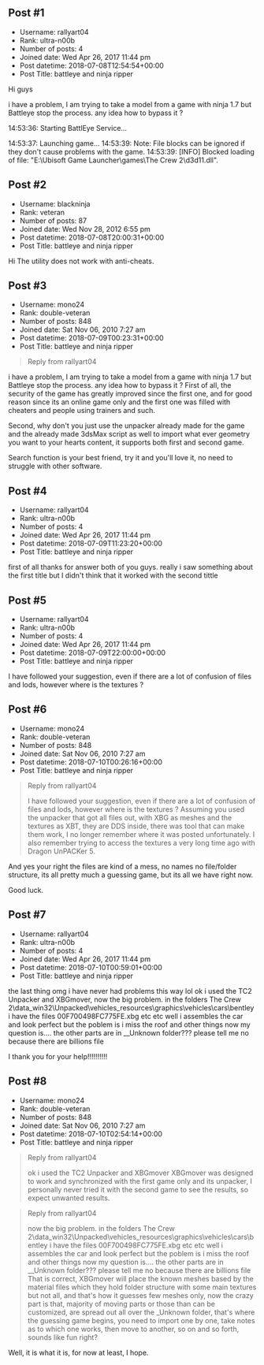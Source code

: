 ## Post #1
- Username: rallyart04
- Rank: ultra-n00b
- Number of posts: 4
- Joined date: Wed Apr 26, 2017 11:44 pm
- Post datetime: 2018-07-08T12:54:54+00:00
- Post Title: battleye and ninja ripper

Hi guys 

i have a problem, I am trying to take a model from a game with ninja 1.7  but Battleye stop the process. any idea how to bypass it ?


14:53:36: Starting BattlEye Service...

14:53:37: Launching game...
14:53:39: Note: File blocks can be ignored if they don't cause problems with the game.
14:53:39: [INFO] Blocked loading of file: "E:\Ubisoft Game Launcher\games\The Crew 2\d3d11.dll".
## Post #2
- Username: blackninja
- Rank: veteran
- Number of posts: 87
- Joined date: Wed Nov 28, 2012 6:55 pm
- Post datetime: 2018-07-08T20:00:31+00:00
- Post Title: battleye and ninja ripper

Hi
The utility does not work with anti-cheats.
## Post #3
- Username: mono24
- Rank: double-veteran
- Number of posts: 848
- Joined date: Sat Nov 06, 2010 7:27 am
- Post datetime: 2018-07-09T00:23:31+00:00
- Post Title: battleye and ninja ripper

> Reply from rallyart04
>
> 
i have a problem, I am trying to take a model from a game with ninja 1.7  but Battleye stop the process. any idea how to bypass it ?
First of all, the security of the game has greatly improved since the first one, and for good reason since its an online game only and the first one was filled with cheaters and people using trainers and such.

Second, why don't you just use the unpacker already made for the game and the already made 3dsMax script as well to import what ever geometry you want to your hearts content, it supports both first and second game.

Search function is your best friend, try it and you'll love it, no need to struggle with other software.
## Post #4
- Username: rallyart04
- Rank: ultra-n00b
- Number of posts: 4
- Joined date: Wed Apr 26, 2017 11:44 pm
- Post datetime: 2018-07-09T11:23:20+00:00
- Post Title: battleye and ninja ripper

first of all thanks for answer both of you guys. really i saw something about the first title but I didn't think that it worked with the second tittle
## Post #5
- Username: rallyart04
- Rank: ultra-n00b
- Number of posts: 4
- Joined date: Wed Apr 26, 2017 11:44 pm
- Post datetime: 2018-07-09T22:00:00+00:00
- Post Title: battleye and ninja ripper

I have followed your suggestion, even if there are a lot of confusion of files and lods, however where is the textures ?
## Post #6
- Username: mono24
- Rank: double-veteran
- Number of posts: 848
- Joined date: Sat Nov 06, 2010 7:27 am
- Post datetime: 2018-07-10T00:26:16+00:00
- Post Title: battleye and ninja ripper

> Reply from rallyart04
>
> I have followed your suggestion, even if there are a lot of confusion of files and lods, however where is the textures ?
Assuming you used the unpacker that got all files out, with XBG as meshes and the textures as XBT, they are DDS inside, there was tool that can make them work, I no longer remember where it was posted unfortunately.
I also remember trying to access the textures a very long time ago with Dragon UnPACKer 5.

And yes your right the files are kind of a mess, no names no file/folder structure, its all pretty much a guessing game, but its all we have right now.

Good luck.
## Post #7
- Username: rallyart04
- Rank: ultra-n00b
- Number of posts: 4
- Joined date: Wed Apr 26, 2017 11:44 pm
- Post datetime: 2018-07-10T00:59:01+00:00
- Post Title: battleye and ninja ripper

the last thing omg i have never had problems this way lol ok i used the TC2 Unpacker and XBGmover, now the big problem. in the folders The Crew 2\data_win32\Unpacked\vehicles_resources\graphics\vehicles\cars\bentley i have the files 00F700498FC775FE.xbg etc etc well i assembles the car and look perfect but the poblem is i miss the roof and other things now my question is.... the other parts are in __Unknown folder??? please tell me no because there are billions file  

I thank you for your help!!!!!!!!!!
## Post #8
- Username: mono24
- Rank: double-veteran
- Number of posts: 848
- Joined date: Sat Nov 06, 2010 7:27 am
- Post datetime: 2018-07-10T02:54:14+00:00
- Post Title: battleye and ninja ripper

> Reply from rallyart04
>
> ok i used the TC2 Unpacker and XBGmover
XBGmover was designed to work and synchronized with the first game only and its unpacker, I personally never tried it with the second game to see the results, so expect unwanted results.

> Reply from rallyart04
>
> now the big problem. in the folders The Crew 2\data_win32\Unpacked\vehicles_resources\graphics\vehicles\cars\bentley i have the files 00F700498FC775FE.xbg etc etc well i assembles the car and look perfect but the poblem is i miss the roof and other things now my question is.... the other parts are in __Unknown folder??? please tell me no because there are billions file
That is correct, XBGmover will place the known meshes based by the material files which they hold folder structure with some main textures but not all, and that's how it guesses few meshes only, now the crazy part is that, majority of moving parts or those than can be customized, are spread out all over the _Unknown folder, that's where the guessing game begins, you need to import one by one, take notes as to which one works, then move to another, so on and so forth, sounds like fun right?

Well, it is what it is, for now at least, I hope.
